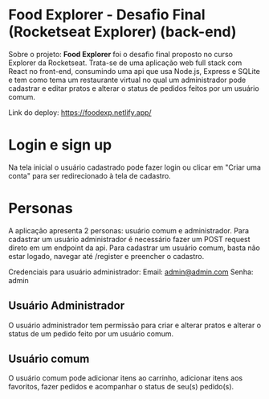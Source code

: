 # Food Explorer - Desafio Final (Rocketseat Explorer) (back-end)

Sobre o projeto: **Food Explorer** foi o desafio final proposto no curso Explorer da Rocketseat. Trata-se de uma aplicação web full stack com React no front-end, consumindo uma api que usa Node.js, Express e SQLite e tem como tema um restaurante virtual no qual um administrador pode cadastrar e editar pratos e alterar o status de pedidos feitos por um usuário comum.

Link do deploy: https://foodexp.netlify.app/


# Login e sign up

Na tela inicial o usuário cadastrado pode fazer login ou clicar em "Criar uma conta" para ser redirecionado à tela de cadastro.

# Personas

A aplicação apresenta 2 personas: usuário comum e administrador. Para cadastrar um usuário administrador é necessário fazer um POST request direto em um endpoint da api. Para cadastrar um usuário comum, basta não estar logado, navegar até /register e preencher o cadastro.

Credenciais para usuário administrador:
Email: admin@admin.com
Senha: admin

## Usuário Administrador

O usuário administrador tem permissão para criar e alterar pratos e alterar o status de um pedido feito por um usuário comum.


## Usuário comum

O usuário comum pode adicionar itens ao carrinho, adicionar itens aos favoritos, fazer pedidos e acompanhar o status de seu(s) pedido(s).
